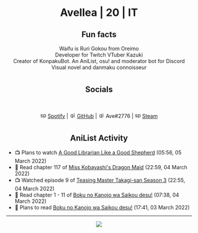<h1 align="center">
Avellea | 20 | IT
</h1>



<h2 align="center">
Fun facts
</h2>

<p align="center">
Waifu is Ruri Gokou from Oreimo<br>
Developer for Twitch VTuber Kazuki<br>
Creator of KonpakuBot. An AniList, osu! and moderator bot for Discord<br>
Visual novel and danmaku connoisseur
</p>

<h1>
<h2 align="center">Socials</h2>
<br>
<p align="center">
<img src="https://open.scdn.co/cdn/images/favicon.5cb2bd30.ico" alt="spotify logo" width="16"> <a href="https://open.spotify.com/user/2r8tkjt7qlh7uo7k06z43t63a">Spotify</a> | <img src="https://github.com/fluidicon.png" alt="github logo" width="16"> <a href="https://github.com/Avellea">GitHub</a> | <img src="https://i.imgur.com/ywxedYu.png" alt="github logo" width="16"> Ave#2776 | <img src="https://store.steampowered.com/favicon.ico" alt="spotify logo" width="16"> <a href="https://steamcommunity.com/id/Avellea/">Steam</a>
</p>
<h1>

<h2 align="center">AniList Activity</h2>

<!-- ANILIST_ACTIVITY:start -->

-   📺 Plans to watch [A Good Librarian Like a Good Shepherd](https://anilist.co/anime/17827) (05:56, 05 March 2022)
-   📖 Read chapter 117 of [Miss Kobayashi's Dragon Maid](https://anilist.co/manga/86303) (22:59, 04 March 2022)
-   📺 Watched episode 9 of [Teasing Master Takagi-san Season 3](https://anilist.co/anime/138424) (22:55, 04 March 2022)
-   📖 Read chapter 1 - 11 of [Boku no Kanojo wa Saikou desu!](https://anilist.co/manga/100319) (07:38, 04 March 2022)
-   📖 Plans to read [Boku no Kanojo wa Saikou desu!](https://anilist.co/manga/100319) (17:41, 03 March 2022)

<!-- ANILIST_ACTIVITY:end -->


---



<p align="center">
<img src="https://i.pinimg.com/originals/5f/95/04/5f9504eb5a7d27ec7a6121b9e9aa48b3.gif">
<p>
